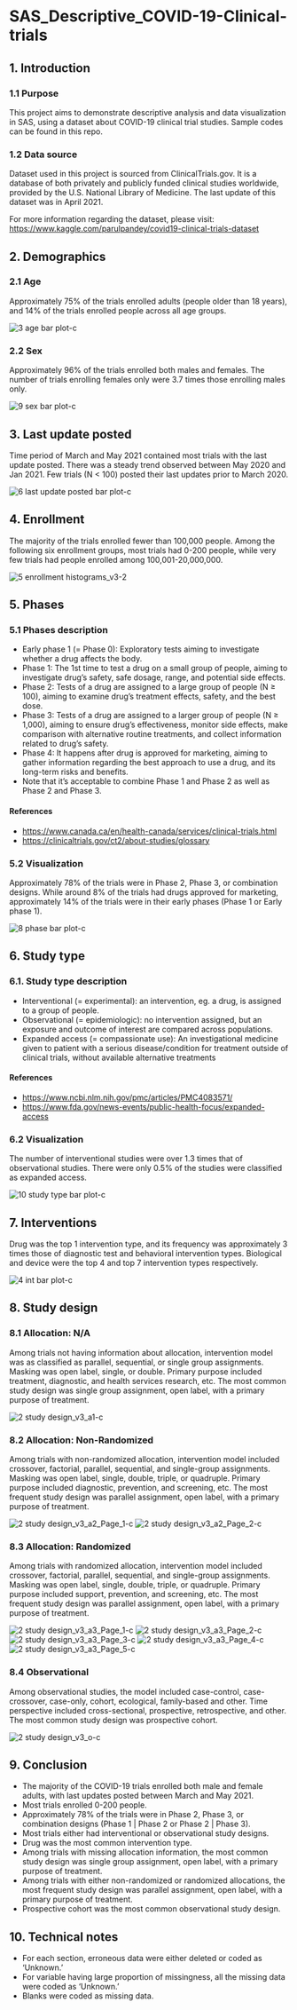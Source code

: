 # SAS_Descriptive_COVID-19-Clinical-trials
## 1.	Introduction
### 1.1 Purpose
This project aims to demonstrate descriptive analysis and data visualization in SAS, using a dataset about COVID-19 clinical trial studies. Sample codes can be found in this repo. 
### 1.2 Data source
Dataset used in this project is sourced from ClinicalTrials.gov. It is a database of both privately and publicly funded clinical studies worldwide, provided by the U.S. National Library of Medicine. The last update of this dataset was in April 2021. 

For more information regarding the dataset, please visit: https://www.kaggle.com/parulpandey/covid19-clinical-trials-dataset

## 2.	Demographics
### 2.1 Age
Approximately 75% of the trials enrolled adults (people older than 18 years), and 14% of the trials enrolled people across all age groups. 

![3 age bar plot-c](https://user-images.githubusercontent.com/89493265/130711300-8e0fd524-b59e-4622-ad65-617d5013141f.jpg)

### 2.2 Sex
Approximately 96% of the trials enrolled both males and females. The number of trials enrolling females only were 3.7 times those enrolling males only.

![9 sex bar plot-c](https://user-images.githubusercontent.com/89493265/130711468-266e14c3-d612-4db1-a85f-2407c1cfc192.jpg)

## 3.	Last update posted
Time period of March and May 2021 contained most trials with the last update posted. There was a steady trend observed between May 2020 and Jan 2021. Few trials (N < 100) posted their last updates prior to March 2020. 

![6 last update posted bar plot-c](https://user-images.githubusercontent.com/89493265/130711607-928b1988-f2a0-4525-852b-223f1586cb7f.jpg)

## 4.	Enrollment
The majority of the trials enrolled fewer than 100,000 people. Among the following six enrollment groups, most trials had 0-200 people, while very few trials had people enrolled among 100,001-20,000,000.

![5 enrollment histograms_v3-2](https://user-images.githubusercontent.com/89493265/131271430-28204e47-db67-4f2c-99f8-119273fef426.jpg)


## 5.	Phases
### 5.1 Phases description
* Early phase 1 (= Phase 0): Exploratory tests aiming to investigate whether a drug affects the body.
* Phase 1: The 1st time to test a drug on a small group of people, aiming to investigate drug’s safety, safe dosage, range, and potential side effects.
* Phase 2: Tests of a drug are assigned to a large group of people (N ≥ 100), aiming to examine drug’s treatment effects, safety, and the best dose.
* Phase 3: Tests of a drug are assigned to a larger group of people (N ≥ 1,000), aiming to ensure drug’s effectiveness, monitor side effects, make comparison with alternative routine treatments, and collect information related to drug’s safety.
* Phase 4: It happens after drug is approved for marketing, aiming to gather information regarding the best approach to use a drug, and its long-term risks and benefits. 
* Note that it’s acceptable to combine Phase 1 and Phase 2 as well as Phase 2 and Phase 3.

#### References
* https://www.canada.ca/en/health-canada/services/clinical-trials.html
* https://clinicaltrials.gov/ct2/about-studies/glossary

### 5.2 Visualization
Approximately 78% of the trials were in Phase 2, Phase 3, or combination designs. While around 8% of the trials had drugs approved for marketing, approximately 14% of the trials were in their early phases (Phase 1 or Early phase 1).

![8 phase bar plot-c](https://user-images.githubusercontent.com/89493265/130712645-b518e154-d648-4398-ad82-8fbd4afad423.jpg)

## 6.	Study type
### 6.1. Study type description
*	Interventional (= experimental): an intervention, eg. a drug, is assigned to a group of people.
*	Observational (= epidemiologic): no intervention assigned, but an exposure and outcome of interest are compared across populations.   
*	Expanded access (= compassionate use): An investigational medicine given to patient with a serious disease/condition for treatment outside of clinical trials, without available alternative treatments 

#### References
* https://www.ncbi.nlm.nih.gov/pmc/articles/PMC4083571/
* https://www.fda.gov/news-events/public-health-focus/expanded-access

### 6.2 Visualization
The number of interventional studies were over 1.3 times that of observational studies. There were only 0.5% of the studies were classified as expanded access.

![10 study type bar plot-c](https://user-images.githubusercontent.com/89493265/130712810-8a49c4e2-3820-4572-b382-faacafd40642.jpg)

## 7.	Interventions
Drug was the top 1 intervention type, and its frequency was approximately 3 times those of diagnostic test and behavioral intervention types. Biological and device were the top 4 and top 7 intervention types respectively. 

![4 int bar plot-c](https://user-images.githubusercontent.com/89493265/130712922-3022e5de-6b6b-44d0-abf9-d8678de64701.jpg)

## 8.	Study design
### 8.1 Allocation: N/A
Among trials not having information about allocation, intervention model was as classified as parallel, sequential, or single group assignments. Masking was open label, single, or double. Primary purpose included treatment, diagnostic, and health services research, etc. The most common study design was single group assignment, open label, with a primary purpose of treatment. 

![2 study design_v3_a1-c](https://user-images.githubusercontent.com/89493265/130713049-25117569-3dbc-4414-ad0b-f574cd6c4544.jpg)

### 8.2 Allocation: Non-Randomized
Among trials with non-randomized allocation, intervention model included crossover, factorial, parallel, sequential, and single-group assignments. Masking was open label, single, double, triple, or quadruple. Primary purpose included diagnostic, prevention, and screening, etc. The most frequent study design was parallel assignment, open label, with a primary purpose of treatment. 

![2 study design_v3_a2_Page_1-c](https://user-images.githubusercontent.com/89493265/130713186-08252fa3-44e6-4636-af96-620f6fd5f101.jpg)
![2 study design_v3_a2_Page_2-c](https://user-images.githubusercontent.com/89493265/130713191-434e3671-10da-4c81-a2ca-1a73fde80afc.jpg)

### 8.3 Allocation: Randomized
Among trials with randomized allocation, intervention model included crossover, factorial, parallel, sequential, and single-group assignments. Masking was open label, single, double, triple, or quadruple. Primary purpose included support, prevention, and screening, etc. The most frequent study design was parallel assignment, open label, with a primary purpose of treatment. 

![2 study design_v3_a3_Page_1-c](https://user-images.githubusercontent.com/89493265/130713556-9021fded-a109-4173-a5e9-bf932ad177d7.jpg)
![2 study design_v3_a3_Page_2-c](https://user-images.githubusercontent.com/89493265/130713551-c6652fcb-c8ce-4a5f-b4c7-12c294a88878.jpg)
![2 study design_v3_a3_Page_3-c](https://user-images.githubusercontent.com/89493265/130713552-d1507443-21b5-432a-9547-4e2d6f54712a.jpg)
![2 study design_v3_a3_Page_4-c](https://user-images.githubusercontent.com/89493265/130713553-89cde9dc-ab9b-41fd-9790-26ddff2e468b.jpg)
![2 study design_v3_a3_Page_5-c](https://user-images.githubusercontent.com/89493265/130713554-481e1374-6675-4abc-9a62-199823460a37.jpg)

### 8.4 Observational
Among observational studies, the model included case-control, case-crossover, case-only, cohort, ecological, family-based and other. Time perspective included cross-sectional, prospective, retrospective, and other. The most common study design was prospective cohort. 

![2 study design_v3_o-c](https://user-images.githubusercontent.com/89493265/130713822-7d422512-a8ac-4690-bc94-71e6659a4740.jpg)

## 9. Conclusion
*	The majority of the COVID-19 trials enrolled both male and female adults, with last updates posted between March and May 2021.  
*	Most trials enrolled 0-200 people. 
*	Approximately 78% of the trials were in Phase 2, Phase 3, or combination designs (Phase 1 | Phase 2 or Phase 2 | Phase 3).
*	Most trials either had interventional or observational study designs. 
*	Drug was the most common intervention type. 
*	Among trials with missing allocation information, the most common study design was single group assignment, open label, with a primary purpose of treatment.
*	Among trials with either non-randomized or randomized allocations, the most frequent study design was parallel assignment, open label, with a primary purpose of treatment.
*	Prospective cohort was the most common observational study design.

## 10. Technical notes
*	For each section, erroneous data were either deleted or coded as ‘Unknown.’
*	For variable having large proportion of missingness, all the missing data were coded as ‘Unknown.’
*	Blanks were coded as missing data. 


